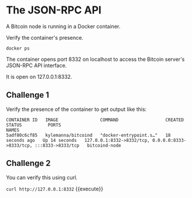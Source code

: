 # The JSON-RPC API
A Bitcoin node is running in a Docker container.

Verify the container's presence.

`docker ps`

The container opens port 8332 on localhost to access the Bitcoin server's JSON-RPC API interface.

It is open on 127.0.0.1:8332.

## Challenge 1

Verify the presence of the container to get output like this:

```
CONTAINER ID   IMAGE                COMMAND                  CREATED          STATUS          PORTS                                                                 NAMES
5adf80c6cf85   kylemanna/bitcoind   "docker-entrypoint.s…"   18 seconds ago   Up 14 seconds   127.0.0.1:8332->8332/tcp, 0.0.0.0:8333->8333/tcp, :::8333->8333/tcp   bitcoind-node
```


## Challenge 2

You can verify this using curl.

`curl http://127.0.0.1:8332`
{{execute}}


